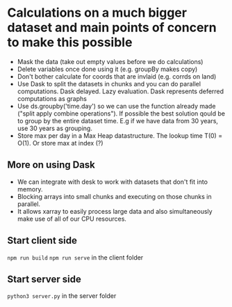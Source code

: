 # Calculations on a much bigger dataset and main points of concern to make this possible

- Mask the data (take out empty values before we do calculations)
- Delete variables once done using it (e.g. groupBy makes copy)
- Don't bother calculate for coords that are invlaid (e.g. corrds on land)
- Use Dask to split the datasets in chunks and you can do parallel computations. Dask delayed. Lazy evaluation. Dask represents deferred computations as graphs
- Use ds.groupby('time.day') so we can use the function already made ("split apply combine operations"). If possible the best solution qould be to group by the entire dataset time. E.g if we have data from 30 years, use 30 years as grouping.
- Store max per day in a Max Heap datastructure. The lookup time T(0) = O(1). Or store max at index (?)

## More on using Dask
- We can integrate with desk to work with datasets that don't fit into memory.
- Blocking arrays into small chunks and executing on those chunks in parallel.
- It allows xarray to easily process large data and also simultaneously make use of all of our CPU resources.

## Start client side
`npm run build`
`npm run serve` in the client folder

## Start server side
`python3 server.py` in the server folder

